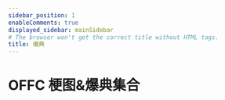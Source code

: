 ```yaml
---
sidebar_position: 1
enableComments: true
displayed_sidebar: mainSidebar
# The browser won't get the correct title without HTML tags.
title: 爆典
---
```


# OFFC 梗图&爆典集合

